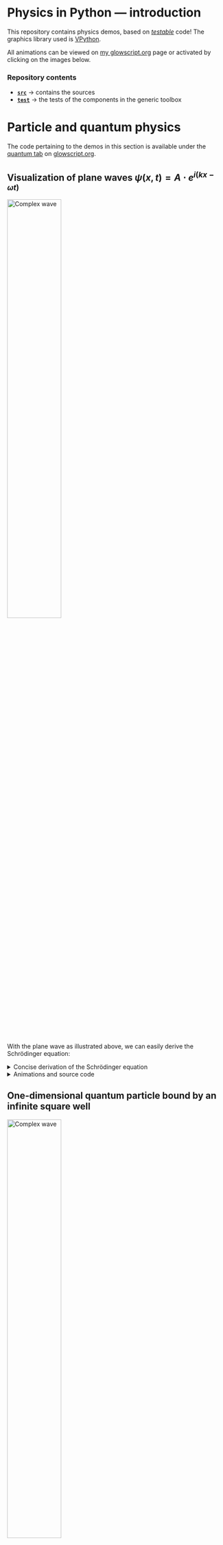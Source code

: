 # Physics in Python &mdash; introduction

This repository contains physics demos, based on 
[_testable_](https://medium.com/ns-techblog/tdd-or-how-i-learned-to-stop-worrying-and-love-writing-tests-ef7314470305) code! 
The graphics library used is [VPython](https://vpython.org/).

All animations can be viewed on [my glowscript.org](https://glowscript.org/#/user/zeger.hendrikse/) page or activated by clicking on the images below.

### Repository contents

- [**`src`**](src) &rarr; contains the sources
- [**`test`**](test) &rarr; the tests of the components in the generic toolbox

# Particle and quantum physics

The code pertaining to the demos in this section is available under the 
[quantum tab](https://glowscript.org/#/user/zeger.hendrikse/folder/Quantum/)
on [glowscript.org](https://glowscript.org).

## Visualization of plane waves $\psi(x, t) = A \cdot e^{i(k x - \omega t)}$

<a href="https://www.glowscript.org/#/user/zeger.hendrikse/folder/Quantum/program/Planewave">
  <img alt="Complex wave" width="50%" height="50%" src="./images/plane_wave.png" title="Click to animate"/>
</a>

With the plane wave as illustrated above, we can easily derive the Schr&#246;dinger equation:

<details>
  <summary>Concise derivation of the Schr&#246;dinger equation</summary>

According to [De Broglie](https://en.wikipedia.org/wiki/Matter_wave) we have:

$p = \dfrac{h}{\lambda} = \dfrac{h}{2\pi} \dfrac{2\pi}{\lambda} = \hbar k \Rightarrow \hbar k = \hbar \dfrac{\partial}{\partial x} \psi(x,t) = p \psi(x, t) \Rightarrow p = \hbar \dfrac{\partial}{\partial x}$

The Kinetic energy can be expressed as:

$K = \dfrac{p^2}{2m} = -\dfrac{\hbar^2}{2m}\dfrac{\partial^2}{\partial x^2} \psi(x,t)$

The total energy is given by the [Planck-Einstein relation](https://en.wikipedia.org/wiki/Planck_relation):

$E = hf = \dfrac{h}{2\pi}\dfrac{2\pi}{T} = \hbar \omega \Rightarrow -i\hbar\dfrac{\partial}{\partial t} \psi(x,t) = E \psi(x,t) \Rightarrow E = -i\hbar\dfrac{\partial}{\partial t}$

From this we arrive at the [Schr&#246;dinger equation](https://en.wikipedia.org/wiki/Schr%C3%B6dinger_equation):

$(KE + PE)\Psi(x,,t) = E\Psi(x,t) = -i\hbar \dfrac{\partial}{\partial t}\Psi(x, t) = -\dfrac{\hbar^2}{2m}\dfrac{\partial^2}{\partial x^2} \Psi(x,t) + V(x)\Psi(x,t)$

</details>

<details>
  <summary>Animations and source code</summary>
  <ul>
    <ul><b>Plane wave</b>
        <li>See live animations <a href="https://zegerh-6085.trinket.io/sites/plane_wave">on Trinket</a> and <a href="https://www.glowscript.org/#/user/zeger.hendrikse/folder/Quantum/program/Planewave">glowscript.org</a></li>
        <li>Glowscript <a href="./src/glowscript/quantum_and_waves/plane_wave.py">plane_wave.py</a> and VPython <a href="./src/quantum_and_waves/plane_wave.py">plane_wave.py</a> versions in this repository</li>
    </ul>
  </ul>
</details>

## One-dimensional quantum particle bound by an infinite square well

<a href="https://www.glowscript.org/#/user/zeger.hendrikse/folder/Quantum/program/Infinitesquarewell">
  <img alt="Complex wave" width="50%" height="50%" src="./images/infinite_square_well.png" title="Click to animate"/>
</a>

<details>
<summary>Background: particle in a box, i.e. confined by an infinite square well</summary>
Although the one-dimensional particle-in-a-box problem does not correspond to any
real-world system, it illustrates quite well some (fundamental) 
quantum mechanical features nonetheless.

The box is modeled by an infinite square well, so that the particle cannot escape 
beyond the boundaries of the box.

Inside the box, the potential energy $V$ is zero (or constant). Substituting this together with the
formula for the plane wave $\psi(x,t) = Ae^{ik x}e^{-i\omega t}$ into the Schrödinger equation, we get:

$\dfrac{\partial^2\psi}{\partial x^2} + \dfrac{8\pi^2m}{h^2}(E - 0)\psi=0 \Rightarrow \bigg(\dfrac{-h^2}{8\pi^2m}\bigg)\dfrac{\partial^2\psi}{\partial x^2}=E\psi$

Which function does give itself (times $E$) when differentiated twice _and_ is zero at both boundaries of the box?

$\psi = A\sin(ax) \Rightarrow \dfrac{h^2a^2}{8\pi^2m}\psi=E\psi \Rightarrow E=\dfrac{h^2a^2}{8\pi^2m}$

To get $a$, we note that the wave function equals zero at the box boundaries:

$\psi=A\sin(ax) = 0 \Rightarrow a=\dfrac{n\pi}{L} \Rightarrow \psi_n = A\sin\bigg(\dfrac{n\pi x}{L}\bigg) \Rightarrow E_n=\dfrac{h^2n^2}{8mL^2}$

Normalizing the wave function results in an expression for $A$:

$\int_0^L \psi \cdot  \psi dx = 1 \Rightarrow A^2 \int_0^L\sin^2\bigg(\dfrac{n\pi x}{L}\bigg) dx=1 \Rightarrow A^2\bigg(\dfrac{L}{2}\bigg)=1 \Rightarrow A=\sqrt{\dfrac{2}{L}}$

So summarizing, we have

$E=\dfrac{h^2a^2}{8\pi^2m} \text{ and } \psi_n=\sqrt{\dfrac{2}{L}}\sin(nkx), \text{where } k=\dfrac{\pi}{L}$

These energy eigenstates (and superpositions thereof) are used in the visualization software.
</details>

<details>
  <summary>Animations and source code</summary>
  <ul>
    <ul><b>Plane wave</b>
        <li>See live animations <a href="https://zegerh-6085.trinket.io/sites/infinite_square_well">on Trinket</a> and <a href="https://www.glowscript.org/#/user/zeger.hendrikse/folder/Quantum/program/Infinitesquarewell">glowscript.org</a></li>
        <li>Glowscript <a href="./src/glowscript/quantum_and_waves/infinite_square_well.py">infinite_square_well.py</a> and VPython <a href="./src/quantum_and_waves/infinite_square_well.py">infinite_square_well.py</a> versions in this repository</li>
    </ul>
  </ul>
</details>

## The quantum harmonic oscillator

The quantum harmonic oscillator is visualized in a semi-classical way below.

<a href="https://www.glowscript.org/#/user/zeger.hendrikse/folder/Quantum/program/Quantumoscillator">
  <img alt="Quantum oscillator" width="50%" height="50%" src="./images/quantum_oscillator.png" title="Click to animate"/>
</a>

- Quantum oscillator in action [on Trinket](https://zegerh-6085.trinket.io/sites/quantum_oscillator) 
  and in action [on glowscript.org](https://www.glowscript.org/#/user/zeger.hendrikse/folder/Quantum/program/Quantumoscillator)
- Quantum oscillator code base [on Trinket](https://trinket.io/library/trinkets/555f7535fe74)

## Charged particle moving in two electric fields

The following demos show the movement of an electron in two different electric fields. 

<figure>
  <a href="https://glowscript.org/#/user/zeger.hendrikse/folder/Electromagnetism/program/Chargedring">
    <img alt="Electron spinning around charged ring" width="45%" height="45%" src="./images/electron_and_charged_ring.png" title="Click to animate"/>
  </a>
  <a href="https://glowscript.org/#/user/zeger.hendrikse/folder/Electromagnetism/program/Movingcharge">
    <img alt="Particle in electric field" width="45%" height="45%" src="./images/particle_in_electric_field.png" title="Click to animate"/>
  </a>
</figure>

<details>
  <summary>Animations and source code</summary>
  <ul>
    <ul><b>Electron spinning around a charged ring</b>
        <li>See live animations <a href="https://zegerh-6085.trinket.io/sites/electron_and_charged_ring">on Trinket</a> and <a href="https://glowscript.org/#/user/zeger.hendrikse/folder/Electromagnetism/program/Chargedring">glowscript.org</a></li>
        <li>Glowscript <a href="./src/glowscript/electromagnetism/charged_ring.py">charged_ring.py</a> and VPython <a href="./src/electromagnetism/charged_ring.py">charged_ring.py</a> versions in this repository</li>
    </ul>
    <ul><b>Moving charge between two charged capacitor plates</b>
        <li>See live animations <a href="https://zegerh-6085.trinket.io/sites/moving_charge">on Trinket</a> and <a href="https://glowscript.org/#/user/zeger.hendrikse/folder/Electromagnetism/program/Movingcharge">glowscript.org</a></li>
        <li>Glowscript <a href="./src/glowscript/electromagnetism/moving_charge.py">moving_charge.py</a> and VPython <a href="./src/electromagnetism/moving_charge.py">moving_charge.py</a> versions in this repository</li>
    </ul>
  </ul>
</details>

## Rutherford scattering & charged particle in magnetic field

<figure>
  <a href="https://www.glowscript.org/#/user/zeger.hendrikse/folder/Electromagnetism/program/Rutherfordscattering">
    <img alt="Rutherford scattering" width="45%" height="45%" src="./images/rutherford_scattering.png" title="Click to animate"/>
  </a>
  <a href="https://www.glowscript.org/#/user/zeger.hendrikse/folder/Electromagnetism/program/Helicalmotion">
    <img alt="Helical motion" width="50%" height="50%" src="./images/helical_motion.png" title="Click to animate"/>
  </a>
</figure>


<details>
  <summary>Animations and source code</summary>
  <ul>
    <ul><b>Rutherford scattering</b>
        <li>See live animations <a href="https://zegerh-6085.trinket.io/sites/rutherford_scattering">on Trinket</a> and <a href="https://glowscript.org/#/user/zeger.hendrikse/folder/Electromagnetism/program/Rutherfordscattering">glowscript.org</a></li>
        <li>Glowscript <a href="./src/glowscript/electromagnetism/rutherford_scattering.py">rutherford_scattering.py</a> and VPython <a href="./src/electromagnetism/rutherford_scattering.py">rutherford_scattering.py</a> versions in this repository</li>
    </ul>
    <ul><b>Helical motion of charged particle in magnetic field</b>
        <li>See live animations <a href="https://zegerh-6085.trinket.io/sites/helical_motion">on Trinket</a> and <a href="https://glowscript.org/#/user/zeger.hendrikse/folder/Electromagnetism/program/Helicalmotion">glowscript.org</a></li>
        <li>Glowscript <a href="./src/glowscript/electromagnetism/helical_motion.py">helical_motion.py</a> and VPython <a href="./src/electromagnetism/helical_motion.py">helical_motion.py</a> versions in this repository</li>
    </ul>
  </ul>
</details>

# Electromagnetism

The code pertaining to the demos in this section is available under the 
[electromagnetism tab](https://glowscript.org/#/user/zeger.hendrikse/folder/Electromagnetism/)
on [glowscript.org](https://glowscript.org).

## Electric fields of dipoles and point charges

<details>
  <summary>Visualization of electric fields around dipoles and point charges</summary>

For dipoles the field is given by

$\vec{E} ( \vec{r} ) = \dfrac {1} {4\pi\epsilon_0} \dfrac {Q} {r^2} \hat{r}, \text{ with } \vec{F}(\vec{r}) = q \vec{E} (\vec{r}) = \dfrac {1} {4\pi\epsilon_{0}} \dfrac {qQ} {r^2}\hat{r} \text{ }$

and for point charges by

$\vec{E} ( \vec{r} ) = -\dfrac {1} {4\pi\epsilon_0} \nabla \bigg( \dfrac{\vec{r}  \cdot \vec{p}} {r^3} \bigg), \text{ where } \vec{p} = +q(\vec{r_{+}}) + -q(\vec{r_{-})}$
</details>

<details>
  <summary>Animations and source code</summary>
  <ul>
    <ul><b>Point charge</b>
        <li>See live animations <a href="https://zegerh-6085.trinket.io/sites/point_charge">on Trinket</a> and <a href="https://glowscript.org/#/user/zeger.hendrikse/folder/Electromagnetism/program/Pointchargefield">glowscript.org</a></li>
        <li>Glowscript <a href="./src/glowscript/electromagnetism/point_charge.py">point_charge.py</a> and VPython <a href="./src/electromagnetism/point_charge.py">point_charge.py</a> versions in this repository</li>
    </ul>
  </ul>
  <ul>
    <ul><b>Dipole</b>
        <li>See live animations <a href="https://zegerh-6085.trinket.io/sites/dipole">on Trinket</a> and <a href="https://glowscript.org/#/user/zeger.hendrikse/folder/Electromagnetism/program/Pointchargefield">glowscript.org</a></li>
        <li>Glowscript <a href="./src/glowscript/electromagnetism/dipole.py">point_charge.py</a> and VPython <a href="./src/electromagnetism/dipole.py">point_charge.py</a> versions in this repository</li>
    </ul>
  </ul>
</details>

<figure>
  <a href="https://glowscript.org/#/user/zeger.hendrikse/folder/Electromagnetism/program/Pointchargefield">
    <img alt="Electric field of point charge" width="45%" height="45%" src="./images/point_charge.png" title="Click to animate"/>
  </a>
  <a href="https://glowscript.org/#/user/zeger.hendrikse/folder/Electromagnetism/program/Electricdipolefield">
    <img alt="Electric field of a dipole" width="40%" height="40%" src="./images/dipole_field.png" title="Click to animate"/>
  </a>
</figure>


## Electric and magnetic fields

Visualization of Faraday's law by running an electric current (of electric charges) through a wire and of
an electric field inside a series of charged rings.

<details>
  <summary>Animations and source code</summary>
  <ul>
    <ul><b>Faraday's law</b>
        <li>See live animations <a href="https://zegerh-6085.trinket.io/sites/faradays_law">on Trinket</a> and <a href="https://glowscript.org/#/user/zeger.hendrikse/folder/Electromagnetism/program/Faradayslaw">glowscript.org</a></li>
        <li>Glowscript <a href="./src/glowscript/electromagnetism/faradays_law.py">faradays_law.py</a> and VPython <a href="./src/electromagnetism/faradays_law.py">faradays_law.py</a> versions in this repository</li>
    </ul>
    <ul><b>Field inside charged rings</b>
        <li>See live animations <a href="https://zegerh-6085.trinket.io/sites/charged_rings">on Trinket</a> and <a href="https://glowscript.org/#/user/zeger.hendrikse/folder/Electromagnetism/program/Chargedrings">glowscript.org</a></li>
        <li>Glowscript <a href="./src/glowscript/electromagnetism/charged_rings.py">charged_rings.py</a> and VPython <a href="./src/electromagnetism/charged_rings.py">charged_rings.py</a> versions in this repository</li>
    </ul>
  </ul>
</details>

<figure>
  <a href="https://glowscript.org/#/user/zeger.hendrikse/folder/Electromagnetism/program/Faradayslaw">
    <img alt="Faraday's law" width="45%" height="45%" src="./images/faradays_law.png" title="Click to animate"/>
  </a>
  <a href="https://glowscript.org/#/user/zeger.hendrikse/folder/Electromagnetism/program/Chargedrings">
    <img alt="Charged rings" width="45%" height="45%" src="./images/charged_rings.png" title="Click to animate"/>
  </a>  
</figure>


## Charged disk and accompanying builder

Two rather simple demos that show the electric field around a disk. The builder allows a step-by-step
set-up of the disk by adding a charged ring at each mouse click.

<figure>
  <a href="https://glowscript.org/#/user/zeger.hendrikse/folder/Electromagnetism/program/Chargeddisk">
    <img alt="Charged disk" width="40%" height="40%" src="./images/charged_disk.png" title="Click to animate"/>
  </a>
  <a href="https://glowscript.org/#/user/zeger.hendrikse/folder/Electromagnetism/program/Chargeddiskbuilder">
    <img alt="Charged disk builder" width="50%" height="50%" src="./images/charged_disk_builder.png" title="Click to animate"/>
  </a>
</figure>


<details>
  <summary>Animations and source code</summary>
  <ul>
    <ul><b>Charged disk</b>
        <li>See live animations <a href="https://zegerh-6085.trinket.io/sites/charged_disk">on Trinket</a> and <a href="https://glowscript.org/#/user/zeger.hendrikse/folder/Electromagnetism/program/Chargeddisk">glowscript.org</a></li>
        <li>Glowscript <a href="./src/glowscript/electromagnetism/charged_disk.py">charged_disk.py</a> and VPython <a href="./src/electromagnetism/charged_disk.py">charged_disk.py</a> versions in this repository</li>
    </ul>
    <ul><b>Charged disk builder</b>
        <li>See live animations <a href="https://zegerh-6085.trinket.io/sites/charged_disk_builder">on Trinket</a> and <a href="https://glowscript.org/#/user/zeger.hendrikse/folder/Electromagnetism/program/Chargeddiskbuilder">glowscript.org</a></li>
        <li>Glowscript <a href="./src/glowscript/electromagnetism/charged_disk_builder.py">charged_disk_builder.py</a> and VPython <a href="./src/electromagnetism/charged_disk_builder.py">charged_disk_builder.py</a> versions in this repository</li>
    </ul>
  </ul>
</details>

## Electromagnetic waves

Both of the two dynamic simulations below visualize the propagation of electromagnetic waves. 

<a href="https://glowscript.org/#/user/zeger.hendrikse/folder/Electromagnetism/program/Antenna">
  <img alt="Antenna" width="45%" height="45%" src="./images/antenna.png" title="Click to animate"/>
</a>
<a href="https://glowscript.org/#/user/zeger.hendrikse/folder/Electromagnetism/program/Electromagneticwave">
  <img alt="Electromagnetic waves" width="50%" height="50%" src="./images/electromagnetic_wave.png" title="Click to animate"/>
</a>

<details>
  <summary>Animations and source code</summary>
  <ul>
    <ul><b>Antenna</b>
        <li>See live animations <a href="https://zegerh-6085.trinket.io/sites/antenna">on Trinket</a> and <a href="https://glowscript.org/#/user/zeger.hendrikse/folder/Electromagnetism/program/Antenna">glowscript.org</a></li>
        <li>Glowscript <a href="./src/glowscript/electromagnetism/antenna.py">antenna.py</a> and VPython <a href="./src/electromagnetism/antenna.py">antenna.py</a> versions in this repository</li>
    </ul>
    <ul><b>Electromagnetic wave</b>
        <li>See live animations <a href="https://zegerh-6085.trinket.io/sites/electromagnetic_wave">on Trinket</a> and <a href="https://glowscript.org/#/user/zeger.hendrikse/folder/Electromagnetism/program/Electromagneticwave">glowscript.org</a></li>
        <li>Glowscript <a href="./src/glowscript/electromagnetism/electromagnetic_wave.py">electromagnetic_wave.py</a> and VPython <a href="./src/electromagnetism/electromagnetic_wave.py">electromagnetic_wave.py</a> versions in this repository</li>
    </ul>
  </ul>
</details>

# Thermodynamics

The code pertaining to the demos in this section is available under the 
[thermodynamics tab](https://glowscript.org/#/user/zeger.hendrikse/folder/Thermodynamics/)
on [glowscript.org](https://glowscript.org).

## Visualizing a hard sphere gas model

This model represents a Boltzmann gas (consisting of hard spheres) in a box. The velocity distribution of the colliding atoms eventually approaches the calculated 
theoretical velocity distribution:

$f(\vec{v}) d^3\vec{v} = \bigg [ \dfrac{m}{2\pi k_b T} \bigg ]^{3/2} \exp \bigg (-\dfrac{mv^2}{2 k_b T} \bigg) d^3\vec{v}$

<figure>
  <a href="https://glowscript.org/#/user/zeger.hendrikse/folder/Thermodynamics/program/Hardspheregas">
    <img alt="Hard sphere gas" width="40%" height="40%" src="./images/hard_sphere_gas.png" title="Click to animate"/>
  </a>
</figure>

<details>
  <summary>Animations and source code</summary>
  <ul>
    <ul><b>Ideal gas</b>
        <li>See live animations <a href="https://zegerh-6085.trinket.io/sites/hard_sphere_gas">on Trinket</a> and <a href="https://glowscript.org/#/user/zeger.hendrikse/folder/Thermodynamics/program/Hardspheregas">glowscript.org</a></li>
        <li>Glowscript <a href="./src/glowscript/thermodynamics/hard_sphere_gas.py">hard_sphere_gas.py</a> and VPython <a href="./src/thermodynamics/hard_sphere_gas.py">hard_sphere_gas.py</a> versions in this repository</li>
    </ul>
  </ul>
</details>

## Two-dimensional Ising spin model: 

This demo models the magnetization at various temperatures using a two-dimensional Ising spin lattice.

<figure>
  <a href="https://glowscript.org/#/user/zeger.hendrikse/folder/Thermodynamics/program/Isingspin">
    <img alt="Ising spin model" width="40%" height="40%" src="./images/ising_spin_model.png" title="Click to animate"/>
  </a>
</figure>

<details>
  <summary>Animations and source code</summary>
  <ul>
    <ul><b>Ising spin model</b>
        <li>See live animations <a href="https://zegerh-6085.trinket.io/sites/ising_spin_model">on Trinket</a> and <a href="https://glowscript.org/#/user/zeger.hendrikse/folder/Thermodynamics/program/Isingspin">glowscript.org</a></li>
        <li>Glowscript <a href="./src/glowscript/thermodynamics/ising_spin.py">ising_spin.py</a> and VPython <a href="./src/thermodynamics/ising_spin.py">ising_spin.py</a> versions in this repository</li>
    </ul>
  </ul>
</details>

# Waves

## Doppler effect

<a href="https://www.glowscript.org/#/user/zeger.hendrikse/folder/Quantum/program/Dopplereffect">
  <img alt="Doppler effect" width="50%" height="50%" src="./images/doppler_effect.png" title="Click to animate"/>
</a>

- Doppler effect in action [on Trinket](https://zegerh-6085.trinket.io/sites/doppler_effect) 
  and in action [on glowscript.org](https://www.glowscript.org/#/user/zeger.hendrikse/folder/Quantum/program/Dopplereffect)
- The code base [on Trinket](https://trinket.io/library/trinkets/9d869c1167ec)

# Astrophysics

The code pertaining to the demos in this section is available under the 
[astrophysics tab](https://glowscript.org/#/user/zeger.hendrikse/folder/Astrophysics/)
on [glowscript.org](https://glowscript.org).


##  Kepler's law of equal areas

A dynamic visualization of Kepler's laws.

<a href="https://glowscript.org/#/user/zeger.hendrikse/folder/Astrophysics/program/Keplerslaw">
  <img alt="Kepler's laws" width="50%" height="50%" src="./images/keplers_law.png" title="Click to animate"/>
</a>

- Code in action [on Trinket](https://zegerh-6085.trinket.io/sites/keplers_law) 
  and in action [on glowscript.org](https://glowscript.org/#/user/zeger.hendrikse/folder/Astrophysics/program/Keplerslaw)
- Code base [on Trinket](https://trinket.io/library/trinkets/11c6cd8b5622)


## Daylight variations &mdash; sun-earth-moon model

A not accurate to scale sun-earth-moon model, but very detailed and instructive nonetheless! It shows the per day
incoming energy from the sun (at a given latitude), as well as the variations in the length of
the days per season. 

&nbsp;&nbsp;&nbsp;&nbsp;&nbsp;&nbsp;&nbsp;&nbsp;&nbsp;&nbsp;&nbsp;&nbsp;&nbsp;&nbsp;&nbsp;&nbsp;&nbsp;
<a href="https://glowscript.org/#/user/zeger.hendrikse/folder/Astrophysics/program/Daylightvariations">
  <img alt="Daylight variations" width="50%" height="50%" src="./images/daylight_variations.png" title="Click to animate"/>
</a>

- Code in action [on Trinket](https://zegerh-6085.trinket.io/sites/daylight_variations) 
  and in action [on glowscript.org](https://glowscript.org/#/user/zeger.hendrikse/folder/Astrophysics/program/Daylightvariations)
- Code base [on Trinket](https://trinket.io/library/trinkets/d218d43e551a)


# Special relativity

The code pertaining to the demos in this section is available under the 
[relativity tab](https://glowscript.org/#/user/zeger.hendrikse/folder/Relativity/)
on [glowscript.org](https://glowscript.org).

## Lightcone animation and electric field of a fast moving proton

A three-dimensional lightcone is animated by simultaneously 
sending off both a photon and a spaceship from the origin.

The other code snippet visualizes an electric field of a
fast moving (relativistic) proton.

<a href="https://glowscript.org/#/user/zeger.hendrikse/folder/Relativity/program/Lightcone">
  <img alt="Light cone" width="40%" height="40%" src="./images/lightcone.png" title="Click to animate"/>
</a>&nbsp;&nbsp;&nbsp;&nbsp;&nbsp;&nbsp;&nbsp;&nbsp;&nbsp;
<a href="https://glowscript.org/#/user/zeger.hendrikse/folder/Relativity/program/Relativisticproton">
  <img alt="Relativistic proton" width="30%" height="30%" src="./images/relativistic_proton.png" title="Click to animate"/>
</a>

- Moving proton in action [on Trinket](https://zegerh-6085.trinket.io/sites/relativistic_proton) 
  and in action [on glowscript.org](https://glowscript.org/#/user/zeger.hendrikse/folder/Relativity/program/Relativisticproton)
- Proton code base [on Trinket](https://trinket.io/library/trinkets/2aaad6e82cc4)


- Lightcone animation [on Trinket](https://zegerh-6085.trinket.io/sites/lightcone) 
  and in action [on glowscript.org](https://glowscript.org/#/user/zeger.hendrikse/folder/Relativity/program/Lightcone)
- Lightcocne code base [on Trinket](https://trinket.io/library/trinkets/2afb9d937b95)

## Galilean transformation of relative motions in Euclidean plane

Before diving into (special) relativity, let's first get acquainted with 
the so-called Galilean transformation.

<a href="https://glowscript.org/#/user/zeger.hendrikse/folder/Relativity/program/Glalileantransformation">
  <img alt="Galilean space-time" width="50%" height="50%" src="./images/galilean_space_time.png" title="Click to animate"/>
</a>

- Code in action [on Trinket](https://zegerh-6085.trinket.io/sites/galileo_space_time) 
  and in action [on glowscript.org](https://glowscript.org/#/user/zeger.hendrikse/folder/Relativity/program/Glalileantransformation)
- Code base [on Trinket](https://trinket.io/library/trinkets/6499b8e78c27)

## Coming soon: Minkowski space-time

This is currently under construction

# Kinematics

The code pertaining to the demos in this section is available under the 
[kinematics tab](https://glowscript.org/#/user/zeger.hendrikse/folder/Kinematics/)
on [glowscript.org](https://glowscript.org).

## Fun with springs

The applications of a simple harmonic oscillator are almost endless. 
You may be surprised though to find out what happens when you drop such a simple harmonic oscillator!! 

<a href="https://glowscript.org/#/user/zeger.hendrikse/folder/Kinematics/program/Ballonspringdrop">
  <img alt="Ball drop" width="30%" height="30%" src="./images/ball_falling_on_spring.png" title="Click to animate"/>
</a>
<a href="https://glowscript.org/#/user/zeger.hendrikse/folder/Kinematics/program/Slinkydrop">
  <img alt="Slinky drop" width="50%" height="50%" src="./images/slinky_drop.png" title="Click to animate"/>
</a>

- [Drop the ball](https://zegerh-6085.trinket.io/sites/slinkydrop) on Trinket
  or [on glowscript.org](https://glowscript.org/#/user/zeger.hendrikse/folder/Kinematics/program/Ballonspringdrop)
- View the code [on Trinket](https://trinket.io/glowscript/92ffad53ab4d) which is based on the
  original [ball falling on spring](https://www.youtube.com/watch?v=ExxDuRTIe0E) video and the code presented therein


- Observe [the slinky drop](https://zegerh-6085.trinket.io/sites/slinkydrop) on Trinket
  or [on glowscript.org](https://glowscript.org/#/user/zeger.hendrikse/folder/Kinematics/program/Slinkydrop)
- View the slinky drop code [on Trinket](https://trinket.io/library/trinkets/9c6757b113dc), which is
  based on the original [slinky drop](https://rhettallain.com/2019/02/06/modeling-a-falling-slinky/) blog post and [the code presented therein](https://trinket.io/glowscript/e5f14ebee1)

## The _N_-body coupled oscillator

The N-body coupled harmonic oscillator is composed of beads connected by springs.
This coupled harmonic oscillator here lets you play around with an arbitrary 
number of vibrating beads coupled by springs on both sides!

<a href="https://glowscript.org/#/user/zeger.hendrikse/folder/Kinematics/program/N-bodycoupledoscillator">
  <img alt="N-body coupled oscillator" width="60%" height="60%" src="./images/n_body_coupled_oscillator.png" title="Click to animate"/>
</a>

- N-body coupled oscillator code in action [on Trinket](https://zegerh-6085.trinket.io/sites/n_body_coupled_oscillator) 
  and in action [on glowscript.org](https://glowscript.org/#/user/zeger.hendrikse/folder/Kinematics/program/N-bodycoupledoscillator)
- N-body coupled oscillator code base [on Trinket](https://trinket.io/glowscript/5a852a2b7570)

## Newton&apos;s pendulum and cannonball


<figure>
  <a href="https://glowscript.org/#/user/zeger.hendrikse/folder/Kinematics/program/Newtonspendulum">
    <img alt="Newton's pendulum" width="45%" height="45%" src="./images/newtons_pendulum.png" title="Click to animate" align="top"/>
  </a>
  <a href="https://glowscript.org/#/user/zeger.hendrikse/folder/Kinematics/program/Newtonscannon">
    <img alt="Newton's cannon" width="45%" height="45%" src="./images/newtons_cannon.png" title="Click to animate"/>
  </a>
</figure>

<details>
  <summary>Animations and source code</summary>
  <ul>
    <ul><b>Newton's pendulum</b>
        <li>See live animations <a href="https://zegerh-6085.trinket.io/sites/newtons_pendulum">on Trinket</a> and <a href="https://glowscript.org/#/user/zeger.hendrikse/folder/Kinematics/program/Newtonspendulum">glowscript.org</a></li>
        <li>Glowscript <a href="./src/glowscript/kinematics/newtons_cannon.py">newtons_pendulum.py</a> and VPython <a href="./src/kinematics/newtons_pendulum.py">newtons_cannon.py</a> versions in this repository</li>
    </ul>
    <ul><b>Newton's cannonball</b>
        <li>See live animations <a href="https://zegerh-6085.trinket.io/sites/newtons_cannon">on Trinket</a> and <a href="https://glowscript.org/#/user/zeger.hendrikse/folder/Kinematics/program/Newtonscannon">glowscript.org</a></li>
        <li>Glowscript <a href="./src/glowscript/kinematics/charged_rings.py">newtons_cannon.py</a> and VPython <a href="./src/kinematics/newtons_cannon.py">charged_rings.py</a> versions in this repository</li>
    </ul>
  </ul>
</details>

## Ball on sliding ramp &amp; ball hitting block

<a href="https://zegerh-6085.trinket.io/sites/ball_on_sliding_ramp">
  <img alt="Ball on sliding ramp" width="48%" height="48%" src="./images/ball_on_sliding_ramp.png" title="Click to animate"/>
</a> &nbsp;&nbsp;&nbsp;&nbsp;&nbsp;
<a href="https://glowscript.org/#/user/zeger.hendrikse/folder/Kinematics/program/Blockrotation">
  <img alt="Block rotation" width="42%" height="42%" src="./images/block_rotation.png" title="Click to animate"/>
</a>

- Rotating block in action [on Trinket](https://zegerh-6085.trinket.io/sites/block_rotation) 
  and in action [on glowscript.org](https://glowscript.org/#/user/zeger.hendrikse/folder/Kinematics/program/Blockrotation)
- Rotating block code base [on Trinket](https://trinket.io/library/trinkets/0e414ca766d1)

## Water sprinkler and floating block

Some animations that have something to do with water.

<a href="https://glowscript.org/#/user/zeger.hendrikse/folder/Kinematics/program/Floatingblock">
  <img alt="Floating block" width="45%" height="45%" src="./images/floating_block.png" title="Click to animate"/>
</a>
<a href="https://glowscript.org/#/user/zeger.hendrikse/folder/Kinematics/program/Watersprinkler">
  <img alt="Water sprinkler" width="45%" height="45%" src="./images/water_sprinkler.png" title="Click to animate"/>
</a>

- Floating block in action [on Trinket](https://zegerh-6085.trinket.io/sites/floating_block) 
  and in action [on glowscript.org](https://glowscript.org/#/user/zeger.hendrikse/folder/Kinematics/program/Floatingblock)
- Floating block code base [on Trinket](https://trinket.io/library/trinkets/94ed363f8b25)

- See the water sprinkler in action [on Trinket](https://zegerh-6085.trinket.io/sites/sprinkler) 
  and on [glowscript.org](https://glowscript.org/#/user/zeger.hendrikse/folder/Kinematics/program/Watersprinkler)
- Take a look at [the code base](https://trinket.io/glowscript/3ec01917098d), which is 
  based on the original [water sprinkler](https://rhettallain.com/2019/11/12/modeling-a-spinning-sprinkler/) blog post and the code presented therein

# Miscellaneous

## Polar coordinates and flock of birds

An illustration of using polar (spherical) coordinates and a flock of birds

<a href="https://glowscript.org/#/user/zeger.hendrikse/folder/MyPrograms/program/Polarcoordinates">
  <img alt="Polar coordinates" width="49%" height="49%" src="./images/polar_coordinates.png" title="Click to animate"/>
</a>
<a href="https://glowscript.org/#/user/zeger.hendrikse/folder/MyPrograms/program/Flockingbirds">
  <img alt="Flocking birds" width="49%" height="49%" src="./images/flocking_birds.png" title="Click to animate"/>
</a>

- Polar code in action [on Trinket](https://zegerh-6085.trinket.io/sites/polar_coordinates) 
  and in action [on glowscript.org](https://glowscript.org/#/user/zeger.hendrikse/folder/MyPrograms/program/Polarcoordinates)
- Polar coordinates code base [on Trinket](https://trinket.io/library/trinkets/d7fa526a8ee9)


- Flocking birds in action [on Trinket](https://zegerh-6085.trinket.io/sites/flocking_birds) 
  and in action [on glowscript.org](https://glowscript.org/#/user/zeger.hendrikse/folder/MyPrograms/program/Flockingbirds)
- Flocking birds code base [on Trinket](https://trinket.io/library/trinkets/54d12548d4ec)

## Symmetry planes of a cubic lattice

<figure>
  <a href="https://www.glowscript.org/#/user/zeger.hendrikse/folder/Electromagnetism/program/Crystalsymmetryplanes">
    <img alt="Symmetry planes" width="35%" height="35%" src="./images/crystal_planes.png" title="Click to animate"/>
  </a>
</figure>

<details>
  <summary>Animations and source code</summary>
  <ul>
    <ul><b>Cubic lattice</b>
        <li>See live animations <a href="https://zegerh-6085.trinket.io/sites/crystal_symmetry_plaes">on Trinket</a> and <a href="https://glowscript.org/#/user/zeger.hendrikse/folder/Electromagnetism/program/Crystalsymmetryplanes">glowscript.org</a></li>
        <li>Glowscript <a href="./src/glowscript/electromagnetism/crystal_symmetry_plaes.py">crystal_symmetry_plaes.py</a> and VPython <a href="./src/electromagnetism/crystal_symmetry_plaes.py">crystal_symmetry_plaes.py</a> versions in this repository</li>
    </ul>
  </ul>
</details>

## Elastic collision

- See [my code in action](https://trinket.io/glowscript/d7600bd4705a) on Trinket
- Based on the original [elastic collision](https://www.youtube.com/watch?v=g_p-5YfUSnw&t=11s) video and the code presented therein

## Chain falling from table

- See [my code in action](https://trinket.io/glowscript/c3e556761469) on Trinket
- Based on the original [chain falling from table](https://www.youtube.com/watch?v=vXp1hW_t-bo) video and the code presented therein

## Three-body problem

- See [my code in action](https://trinket.io/glowscript/42acc05540ae) on Trinket
- Based on the original [three-body problem](https://www.youtube.com/watch?v=Ye2wIV8-SB8) video and the code presented therein

## Earth-moon orbit

- See [my code in action](https://trinket.io/glowscript/42acc05540ae) on Trinket
- Based on the original [earth-moon system](https://www.youtube.com/watch?v=2BisyQhNBFM) video and the code presented therein

# Fun stuff with [VPython](https://vpython.org/) 

## [Rubik's cube](https://trinket.io/library/trinkets/00eb13fbcd14) and  [Turtle graphics robot](https://trinket.io/library/trinkets/31a188264ef1)

<a href="https://zegerh-6085.trinket.io/sites/rubiks_cube">
  <img alt="Rubiks cube" width="45%" height="50%" src="./images/rubiks_cube.png" title="Click to animate"/>
</a>&nbsp;&nbsp;&nbsp;&nbsp;&nbsp;
<a href="https://zegerh-6085.trinket.io/sites/vturtle">
  <img alt="Robot for turtle graphics" width="45%" height="50%" src="./images/robot.png" title="Click to animate"/>
</a>

## Odysseus

<a href="https://glowscript.org/#/user/zeger.hendrikse/folder/MyPrograms/program/Odysseus">
  <img alt="Odysseus" width="85%" height="85%" src="./images/odysseus.png" title="Click to animate"/>
</a>

- Odysseus in action [on Trinket](https://zegerh-6085.trinket.io/sites/odysseus) 
  and in action [on glowscript.org](https://glowscript.org/#/user/zeger.hendrikse/folder/MyPrograms/program/Odysseus)
- Odysseus code base [on Trinket](https://trinket.io/library/trinkets/f3568325e563)


# Acknowledgements

- [Ruth Chabay and Bruce Sherwood](https://www.aapt.org/aboutaapt/Chabay_Sherwood_2014-Halliday-Resnick-Award.cfm)
- [Rhett Allain](https://en.wikipedia.org/wiki/Rhett_Allain)
- [Rob Salgado](https://www.linkedin.com/in/robertobsalgado)
- [Steve Spicklemire](https://github.com/sspickle)

# References

- Check this out &rarr; [QMsolve: A module for solving and visualizing the Schrödinger equation](https://github.com/quantum-visualizations/qmsolve)
- [MyScript](https://webdemo.myscript.com/): enter text, equations, or diagrams by hand, and effortlessly convert 
  it to MathML, LaTeX, etc.!
- Just for fun: [online electric circuit construction kit](https://phet.colorado.edu/sims/html/circuit-construction-kit-ac/latest/circuit-construction-kit-ac_all.html).
Make sure to check it out, it simply is brilliant.
- [Manim](https://github.com/3b1b/manim), an animation engine for explanatory math videos

## Other VPython apps

- Glowscript apps written by [X9Z3](https://glowscript.org/#/user/X9Z3/folder/X9Z3Publications/)
- Glowscript apps written by [Bob Salgado](https://www.glowscript.org/#/user/Rob_Salgado/folder/My_Programs/)
- Glowscript apps written by [Steve Spicklemire](https://www.glowscript.org/#/user/spicklemire/)
- [Glowscript apps](https://www.glowscript.org/#/user/matterandinteractions/folder/matterandinteractions/) belonging to the book [Matter and Interactions](https://matterandinteractions.org/)
- Glowscript apps written by [Dr Harrell Pane](https://www.glowscript.org/#/user/dr.harrell.pane/)
- Some [Glowscript games](https://glowscript.org/#/user/Guhan/folder/MyPrograms/) 
- [VPython user contributed programs](https://vpython.org/contents/contributed.html)
- [Physics simulations GitHub repository](https://github.com/Humboldt-Penguin/Physics_Simulations) of [Humboldt-Penguin](https://github.com/Humboldt-Penguin/)
- [Physics through Glowscript - An introductory course](https://bphilhour.trinket.io/physics-through-glowscript-an-introductory-course), an excellent tutorial!
- [VPython lecture demos](https://lectdemo.github.io/virtual/index.html) (based on deprecated (V)Python versions)

## Other resources

- [3D Modeling with VPython](https://rsehosting.reading.ac.uk/courses/py3d-basic/)
- [Hydrogen wavefunctions](https://github.com/ssebastianmag/hydrogen-wavefunctions)
- [VPython Applications for Teaching Physics](https://www.visualrelativity.com/vpython/) by Rob Salgado
- [VPython Docs](https://www.beautifulmathuncensored.de/static/GlowScript/VPythonDocs/)
- [Glowscript documentation](https://www.glowscript.org/docs/VPythonDocs/index.html)
